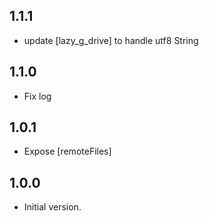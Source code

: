 ## 1.1.1
- update [lazy_g_drive] to handle utf8 String
## 1.1.0
- Fix log
## 1.0.1
- Expose [remoteFiles]

## 1.0.0

- Initial version.
